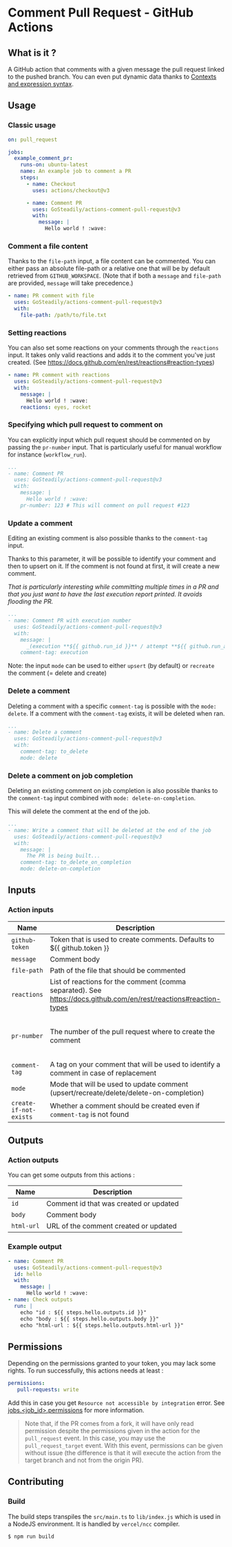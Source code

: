 # Comment Pull Request - GitHub Actions

## What is it ?

A GitHub action that comments with a given message the pull request linked to the pushed branch.
You can even put dynamic data thanks to [Contexts and expression syntax](https://help.github.com/en/actions/automating-your-workflow-with-github-actions/contexts-and-expression-syntax-for-github-actions).

## Usage

### Classic usage

```yml
on: pull_request

jobs:
  example_comment_pr:
    runs-on: ubuntu-latest
    name: An example job to comment a PR
    steps:
      - name: Checkout
        uses: actions/checkout@v3

      - name: Comment PR
        uses: GoSteadily/actions-comment-pull-request@v3
        with:
          message: |
            Hello world ! :wave:
```

### Comment a file content

Thanks to the `file-path` input, a file content can be commented.
You can either pass an absolute file-path or a relative one that will be by default retrieved from `GITHUB_WORKSPACE`. 
(Note that if both a `message` and `file-path` are provided, `message` will take precedence.)

```yml
- name: PR comment with file
  uses: GoSteadily/actions-comment-pull-request@v3
  with:
    file-path: /path/to/file.txt
```


### Setting reactions

You can also set some reactions on your comments through the `reactions` input.
It takes only valid reactions and adds it to the comment you've just created. (See https://docs.github.com/en/rest/reactions#reaction-types)

```yml
- name: PR comment with reactions
  uses: GoSteadily/actions-comment-pull-request@v3
  with:
    message: |
      Hello world ! :wave:
    reactions: eyes, rocket
```

### Specifying which pull request to comment on

You can explicitly input which pull request should be commented on by passing the `pr-number` input.
That is particularly useful for manual workflow for instance (`workflow_run`).

```yml
...
- name: Comment PR
  uses: GoSteadily/actions-comment-pull-request@v3
  with:
    message: |
      Hello world ! :wave:
    pr-number: 123 # This will comment on pull request #123
```


### Update a comment

Editing an existing comment is also possible thanks to the `comment-tag` input.

Thanks to this parameter, it will be possible to identify your comment and then to upsert on it. 
If the comment is not found at first, it will create a new comment.

_That is particularly interesting while committing multiple times in a PR and that you just want to have the last execution report printed. It avoids flooding the PR._

```yml
...
- name: Comment PR with execution number
  uses: GoSteadily/actions-comment-pull-request@v3
  with:
    message: |
      _(execution **${{ github.run_id }}** / attempt **${{ github.run_attempt }}**)_
    comment-tag: execution
```

Note: the input `mode` can be used to either `upsert` (by default) or `recreate` the comment (= delete and create)

### Delete a comment


Deleting a comment with a specific `comment-tag` is possible with the `mode: delete`. If a comment with the `comment-tag` exists, it will be deleted when ran.

```yml
...
- name: Delete a comment
  uses: GoSteadily/actions-comment-pull-request@v3
  with:
    comment-tag: to_delete
    mode: delete
```

### Delete a comment on job completion

Deleting an existing comment on job completion is also possible thanks to the `comment-tag` input combined with `mode: delete-on-completion`.

This will delete the comment at the end of the job. 

```yml
...
- name: Write a comment that will be deleted at the end of the job
  uses: GoSteadily/actions-comment-pull-request@v3
  with:
    message: |
      The PR is being built...
    comment-tag: to_delete_on_completion
    mode: delete-on-completion
```

## Inputs 

### Action inputs

| Name | Description | Required | Default |
| --- | --- | --- | --- |
| `github-token` | Token that is used to create comments. Defaults to ${{ github.token }} | ✅ | |
| `message` | Comment body | | |
| `file-path` | Path of the file that should be commented | | |
| `reactions` | List of reactions for the comment (comma separated). See https://docs.github.com/en/rest/reactions#reaction-types  | | |
| `pr-number` | The number of the pull request where to create the comment | | current pull-request/issue number (deduced from context) |
| `comment-tag` | A tag on your comment that will be used to identify a comment in case of replacement | | |
| `mode` | Mode that will be used to update comment (upsert/recreate/delete/delete-on-completion) | | upsert |
| `create-if-not-exists` | Whether a comment should be created even if `comment-tag` is not found | | true |


## Outputs 

### Action outputs

You can get some outputs from this actions : 

| Name | Description |
| --- | --- |
| `id` | Comment id that was created or updated | 
| `body` | Comment body |
| `html-url` | URL of the comment created or updated |

### Example output

```yaml
- name: Comment PR
  uses: GoSteadily/actions-comment-pull-request@v3
  id: hello
  with:
    message: |
      Hello world ! :wave:
- name: Check outputs
  run: |
    echo "id : ${{ steps.hello.outputs.id }}"
    echo "body : ${{ steps.hello.outputs.body }}"
    echo "html-url : ${{ steps.hello.outputs.html-url }}"
```

## Permissions

Depending on the permissions granted to your token, you may lack some rights. 
To run successfully, this actions needs at least : 

```yaml
permissions: 
   pull-requests: write 
```

Add this in case you get `Resource not accessible by integration` error.
See [jobs.<job_id>.permissions](https://docs.github.com/en/actions/using-workflows/workflow-syntax-for-github-actions#jobsjob_idpermissions) for more information.


> Note that, if the PR comes from a fork, it will have only read permission despite the permissions given in the action for the `pull_request` event.
> In this case, you may use the `pull_request_target` event. With this event, permissions can be given without issue (the difference is that it will execute the action from the target branch and not from the origin PR).

## Contributing

### Build

The build steps transpiles the `src/main.ts` to `lib/index.js` which is used in a NodeJS environment.
It is handled by `vercel/ncc` compiler.

```sh
$ npm run build
```
